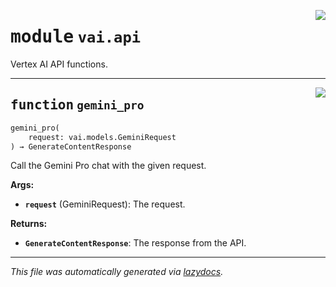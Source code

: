 <!-- markdownlint-disable -->

<a href="https://github.com/LioQing/chat-composer/blob/main/engine/vai/api.py#L0"><img align="right" style="float:right;" src="https://img.shields.io/badge/-source-cccccc?style=flat-square"></a>

# <kbd>module</kbd> `vai.api`
Vertex AI API functions.


---

<a href="https://github.com/LioQing/chat-composer/blob/main/engine/vai/api.py#L14"><img align="right" style="float:right;" src="https://img.shields.io/badge/-source-cccccc?style=flat-square"></a>

## <kbd>function</kbd> `gemini_pro`

```python
gemini_pro(
    request: vai.models.GeminiRequest
) → GenerateContentResponse
```

Call the Gemini Pro chat with the given request.



**Args:**

 - <b>`request`</b> (GeminiRequest):  The request.



**Returns:**

 - <b>`GenerateContentResponse`</b>:  The response from the API.




---

_This file was automatically generated via [lazydocs](https://github.com/ml-tooling/lazydocs)._
